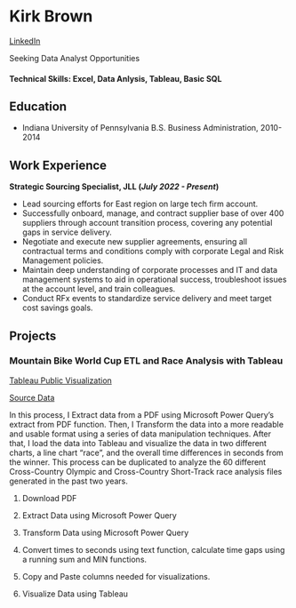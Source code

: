 # Kirk Brown
  [LinkedIn](https://www.linkedin.com/in/kirk-brown-51a830a7/)
  
  Seeking Data Analyst Opportunities

#### Technical Skills: Excel, Data Anlysis, Tableau, Basic SQL

## Education
- Indiana University of Pennsylvania
  B.S. Business Administration, 2010-2014

## Work Experience
**Strategic Sourcing Specialist, JLL (_July 2022 - Present_)**
- Lead sourcing efforts for East region on large tech firm account.
- Successfully onboard, manage, and contract supplier base of over 400 suppliers through account transition process, covering any potential gaps in service delivery.
- Negotiate and execute new supplier agreements, ensuring all contractual terms and conditions comply with corporate Legal and Risk Management policies.
- Maintain deep understanding of corporate processes and IT and data management systems to aid in operational success, troubleshoot issues at the account level, and train colleagues.
- Conduct RFx events to standardize service delivery and meet target cost savings goals.


## Projects
### Mountain Bike World Cup ETL and Race Analysis with Tableau
[Tableau Public Visualization](https://public.tableau.com/app/profile/kirk.brown6372/viz/AraxaXCOMRaceAnalysis-KirkBrown/Dashboard1?publish=yes)

[Source Data](https://ucimtbworldseries.com/results/event/araxa/2024)

In this process, I Extract data from a PDF using Microsoft Power Query’s extract from PDF function. Then, I Transform the data into a more readable and usable format using a series of data manipulation techniques. After that, I load the data into Tableau and visualize the data in two different charts, a line chart “race”, and the overall time differences in seconds from the winner. This process can be duplicated to analyze the 60 different Cross-Country Olympic and Cross-Country Short-Track race analysis files generated in the past two years.

1.	Download PDF
 
2.	Extract Data using Microsoft Power Query
 
3.	Transform Data using Microsoft Power Query
 
4.	Convert times to seconds using text function, calculate time gaps using a running sum and MIN functions.

5.	Copy and Paste columns needed for visualizations.
 
6.	Visualize Data using Tableau
